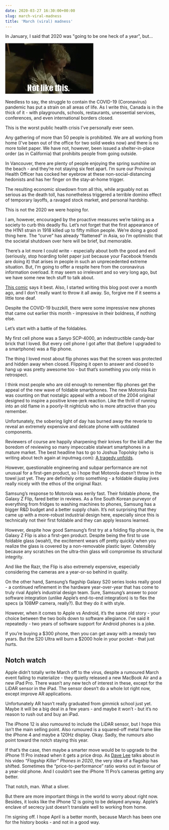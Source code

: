 ```yaml
---
date: 2020-03-27 16:30:00+00:00
slug: march-viral-madness
title: 'March (viral) madness'
---
```


In January, I said that 2020 was "going to be one heck of a year", but…

![notlikethis](/images/tenor.gif)

Needless to say, the struggle to contain the COVID-19 (Coronavirus) pandemic has put a strain on all areas of life. As I write this, Canada is in the thick of it - with playgrounds, schools, restaurants, unessential services, conferences, and even international borders closed.

This is the worst public health crisis I've personally ever seen.

Any gathering of more than 50 people is prohibited. We are all working from home (I've been out of the office for two solid weeks now) and there is no more toilet paper. We have not, however, been issued a shelter-in-place order (as in California) that prohibits people from going outside. 

In Vancouver, there are plenty of people enjoying the spring sunshine on the beach - and they’re not staying six feet apart. I’m sure our Provincial Health Officer has cocked her eyebrow at these non-social-distancing hedonists and has her finger on the stay-at-home trigger. 

The resulting economic slowdown from all this, while arguably not as serious as the death toll, has nonetheless triggered a terrible domino effect of temporary layoffs, a ravaged stock market, and personal hardship.

This is not the 2020 we were hoping for.

I am, however, encouraged by the proactive measures we’re taking as a society to curb this deadly flu. Let’s not forget that the first appearance of the H1N1 strain in 1918 killed up to fifty million people. We’re doing a good thing here. The “curve” has already “flattened” in Asia, so I’m optimistic that the societal shutdown over here will be brief, but memorable.

<!--more-->

There’s a lot more I could write - especially about both the good and evil (seriously, stop hoarding toilet paper just because your Facebook friends are doing it) that arises in people in such an unprecedented extreme situation. But, I’m going to offer a respite here from the coronavirus information overload. It may seem so irrelevant and so very long ago, but we have some new tech stuff to talk about.

[This comic](http://geekculture.com/joyoftech/joyarchives/2692.html) says it best. Also, I started writing this blog post over a month ago, and I don’t really want to throw it all away. So, forgive me if it seems a little tone deaf.

Despite the COVID-19 buzzkill, there were some impressive new phones that came out earlier this month - impressive in their boldness, if nothing else.

Let’s start with a battle of the foldables.

My first cell phone was a Sanyo SCP-4000, an indestructible candy-bar brick that I loved. But every cell phone I got after that (before I upgraded to a smartphone) was a flip phone.

The thing I loved most about flip phones was that the screen was protected and hidden away when closed. Flipping it open to answer and closed to hang up was pretty awesome too - but that’s something you only miss in retrospect.

I think most people who are old enough to remember flip phones get the appeal of the new wave of foldable smartphones. The new Motorola Razr was counting on that nostalgic appeal with a reboot of the 2004 original designed to inspire a positive knee-jerk reaction. Like the thrill of running into an old flame in a poorly-lit nightclub who is more attractive than you remember.

Unfortunately, the sobering light of day has burned away the reverie to reveal an extremely expensive and delicate phone with outdated components.

Reviewers of course are happily sharpening their knives for the kill after the boredom of reviewing so many impeccable stalwart smartphones in a mature market. The best headline has to go to Joshua Topolsky (who is writing about tech again at inputmag.com): [A tragedy unfolds](https://www.inputmag.com/reviews/motorola-razr-review-a-tragedy-unfolds).

However, questionable engineering and subpar performance are not unusual for a first-gen product, so I hope that Motorola doesn’t throw in the towel just yet. They are definitely onto something - a foldable display jives really nicely with the ethos of the original Razr.

Samsung’s response to Motorola was eerily fast. Their foldable phone, the Galaxy Z Flip, fared better in reviews. As a fine South Korean purveyor of everything from fridges to washing machines to phones, Samsung has a bigger R&D budget and a better supply chain. It’s not surprising that they came up with a more-robust industrial design here, especially since this is technically not their first foldable and they can apply lessons learned.

However, despite how good Samsung’s first try at a folding flip phone is, the Galaxy Z Flip is also a first-gen product. Despite being the first to use foldable glass (woah!), the excitement wears off pretty quickly when you realize the glass is covered by a non-removable plastic layer. Ostensibly because any scratches on the ultra-thin glass will compromise its structural integrity.

And like the Razr, the Flip is also extremely expensive, especially considering the cameras are a year-or-so behind in quality.

On the other hand, Samsung’s flagship Galaxy S20 series looks really good - a continued refinement in the hardware year-over-year that has come to truly rival Apple’s industrial design team. Sure, Samsung’s answer to poor software integration (unlike Apple’s end-to-end integration) is to flex the specs (a 108MP camera, really?). But they do it with style.

However, when it comes to Apple vs Android, it’s the same old story - your choice between the two boils down to software allegiance. I’ve said it repeatedly - two years of software support for Android phones is a joke.

If you’re buying a $300 phone, then you can get away with a measly two years. But the S20 Ultra will burn a $2000 hole in your pocket - that just hurts.

## Notch watch

Apple didn’t totally write March off to the virus, despite a rumoured March event failing to materialize - they quietly released a new MacBook Air and a new iPad Pro. There wasn’t any new tech of interest in these, except for the LiDAR sensor in the iPad. The sensor doesn’t do a whole lot right now, except improve AR applications. 

Unfortunately AR hasn’t really graduated from gimmick school just yet. Maybe it will be a big deal in a few years - and maybe it won’t - but it’s no reason to rush out and buy an iPad.

The iPhone 12 is also rumoured to include the LiDAR sensor, but I hope this isn’t the main selling point. Also rumoured is a squared-off metal frame like the iPhone 4 and maybe a 120Hz display. Okay. Sadly, the rumours also point toward the notch staying this year.

If that’s the case, then maybe a smarter move would be to upgrade to the iPhone 11 Pro instead when it gets a price drop. As [Dave Lee](https://youtu.be/tFsLpLOEUIk) talks about in his video *“Flagship Killer” Phones in 2020*, the very idea of a flagship has shifted. Sometimes the “price-to-performance” ratio works out in favour of a year-old phone. And I couldn’t see the iPhone 11 Pro’s cameras getting any better.

That notch, man. What a sliver.

But there are more important things in the world to worry about right now. Besides, it looks like the iPhone 12 is going to be delayed anyway. Apple’s enclave of secrecy just doesn’t translate well to working from home.

I’m signing off. I hope April is a better month, because March has been one for the history books - and not in a good way.

